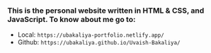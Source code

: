 ### This is the personal website written in HTML & CSS, and JavaScript. To know about me go to:
   - Local: ```https://ubakaliya-portfolio.netlify.app/```
   - Github: ```https://ubakaliya.github.io/Uvaish-Bakaliya/```
